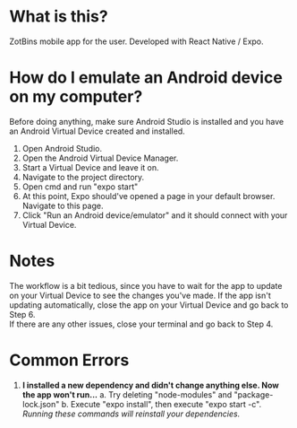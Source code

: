 # What is this?
ZotBins mobile app for the user. Developed with React Native / Expo.  
# How do I emulate an Android device on my computer?  
Before doing anything, make sure Android Studio is installed and you have an Android Virtual Device created and installed.  
1. Open Android Studio.  
2. Open the Android Virtual Device Manager.  
3. Start a Virtual Device and leave it on.  
4. Navigate to the project directory.  
5. Open cmd and run "expo start"  
6. At this point, Expo should've opened a page in your default browser. Navigate to this page.  
7. Click "Run an Android device/emulator" and it should connect with your Virtual Device.  
# Notes  
The workflow is a bit tedious, since you have to wait for the app to update on your Virtual Device to see the changes you've made. If the app isn't updating automatically, close the app on your Virtual Device and go back to Step 6.  
If there are any other issues, close your terminal and go back to Step 4.  
# Common Errors  
1. **I installed a new dependency and didn't change anything else. Now the app won't run...**
a. Try deleting "node-modules" and "package-lock.json"
b. Execute "expo install", then execute "expo start -c".
*Running these commands will reinstall your dependencies.*